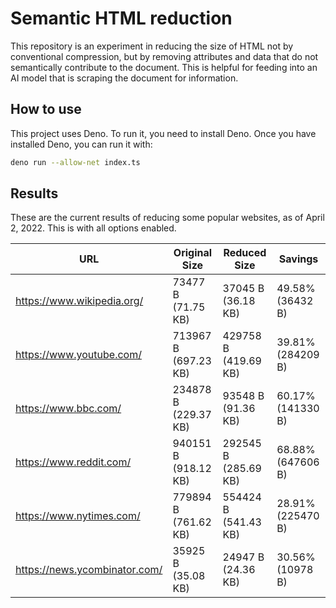 # Semantic HTML reduction

This repository is an experiment in reducing the size of HTML not by conventional compression, but by removing attributes and data that do not semantically contribute to the document. This is helpful for feeding into an AI model that is scraping the document for information.

## How to use

This project uses Deno. To run it, you need to install Deno. Once you have installed Deno, you can run it with:

```bash
deno run --allow-net index.ts
```

## Results

These are the current results of reducing some popular websites, as of April 2, 2022. This is with all options enabled.

| URL                             | Original Size        | Reduced Size         | Savings           |
| ------------------------------- | -------------------- | -------------------- | ----------------- |
| <https://www.wikipedia.org/>    | 73477 B (71.75 KB)   | 37045 B (36.18 KB)   | 49.58% (36432 B)  |
| <https://www.youtube.com/>      | 713967 B (697.23 KB) | 429758 B (419.69 KB) | 39.81% (284209 B) |
| <https://www.bbc.com/>          | 234878 B (229.37 KB) | 93548 B (91.36 KB)   | 60.17% (141330 B) |
| <https://www.reddit.com/>       | 940151 B (918.12 KB) | 292545 B (285.69 KB) | 68.88% (647606 B) |
| <https://www.nytimes.com/>      | 779894 B (761.62 KB) | 554424 B (541.43 KB) | 28.91% (225470 B) |
| <https://news.ycombinator.com/> | 35925 B (35.08 KB)   | 24947 B (24.36 KB)   | 30.56% (10978 B)  |

